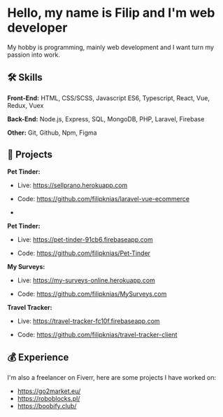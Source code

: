 
# Hello, my name is Filip and I'm web developer

My hobby is programming, mainly web development and I want turn my passion into work.



## 🛠 Skills

**Front-End:** HTML, CSS/SCSS, Javascript ES6, Typescript, React, Vue, Redux, Vuex

**Back-End:** Node.js, Express, SQL, MongoDB, PHP, Laravel, Firebase

**Other:** Git, Github, Npm, Figma

## 🌟 Projects
**Pet Tinder:** 
- Live: https://sellprano.herokuapp.com

- Code: https://github.com/filipknias/laravel-vue-ecommerce
- 
**Pet Tinder:** 
- Live: https://pet-tinder-91cb6.firebaseapp.com

- Code: https://github.com/filipknias/Pet-Tinder

**My Surveys:** 
- Live: https://my-surveys-online.herokuapp.com

- Code: https://github.com/filipknias/MySurveys.com

**Travel Tracker:** 
- Live: https://travel-tracker-fc10f.firebaseapp.com

- Code: https://github.com/filipknias/travel-tracker-client

## 💰 Experience

I'm also a freelancer on Fiverr, here are some projects I have worked on:

- https://go2market.eu/
- https://roboblocks.pl/
- https://boobify.club/
